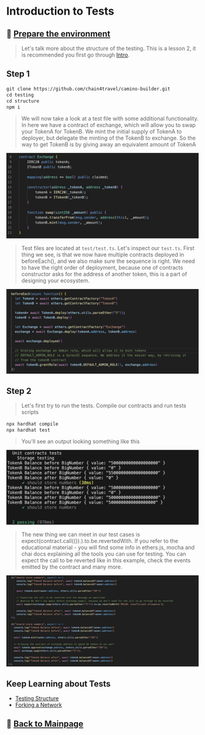 # Introduction to Tests

## 🏁 [Prepare the environment](https://github.com/chain4travel/camino-builder/setup)


> Let's talk more about the structure of the testing. This is a lesson 2, it is recommended you first go through [Intro](https://github.com/chain4travel/camino-builder/tree/c4t/testing/intro).

## Step 1

```
git clone https://github.com/chain4travel/camino-builder.git
cd testing
cd structure
npm i
```

> We will now take a look at a test file with some additional functionality. In here we have a contract of exchange, which will allow you to swap your TokenA for TokenB. We mint the initial supply of TokenA to deployer, but delegate the minting of the TokenB to exchange. So the way to get TokenB is by giving away an equivalent amount of TokenA

![image](https://github.com/juuroudojo/toolsReal/blob/main/images/Image%2006.09.2023%20at%2023.45.jpeg)

> Test files are located at `test/test.ts`. Let's inspect our `test.ts`. First thing we see, is that we now have multiple contracts deployed in beforeEach(), and we also make sure the sequence is right. We need to have the right order of deployment, because one of contracts constructor asks for the address of another token, this is a part of designing your ecosystem.

![image](https://github.com/juuroudojo/toolsReal/blob/main/images/Image%2006.09.2023%20at%2023.48.jpeg)

## Step 2
> Let's first try to run the tests. Compile our contracts and run tests scripts

```
npx hardhat compile
npx hardhat test
```

> You'll see an output looking something like this

![image](https://github.com/juuroudojo/toolsReal/blob/main/images/Image%2006.09.2023%20at%2023.50.jpeg)

> The new thing we can meet in our test cases is expect(contract.call(()).).to.be.revertedWith. If you refer to the educational material - you will find some info in ethers.js, mocha and chai docs explaining all the tools you can use for testing. You can expect the call to be reverted like in this example, check the events emitted by the contract and many more.

![image](https://github.com/juuroudojo/toolsReal/blob/main/images/Image%2006.09.2023%20at%2023.53.jpeg)


## Keep Learning about Tests
- [Testing Structure](https://github.com/chain4travel/camino-builder/tree/c4t/testing/structure)
- [Forking a Network](https://github.com/chain4travel/camino-builder/tree/c4t/testing/fork)


## 🎑 [Back to Mainpage](https://github.com/chain4travel/camino-builder)